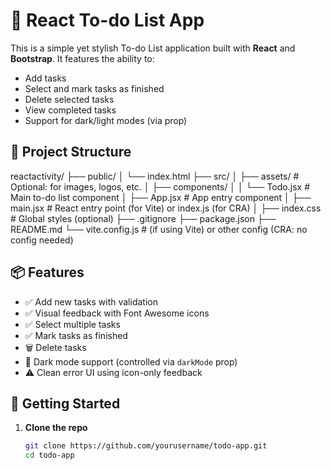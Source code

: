 # 📝 React To-do List App

This is a simple yet stylish To-do List application built with **React** and **Bootstrap**. It features the ability to:

- Add tasks
- Select and mark tasks as finished
- Delete selected tasks
- View completed tasks
- Support for dark/light modes (via prop)

## 📁 Project Structure
reactactivity/
├── public/
│ └── index.html
├── src/
│ ├── assets/ # Optional: for images, logos, etc.
│ ├── components/
│ │ └── Todo.jsx # Main to-do list component
│ ├── App.jsx # App entry component
│ ├── main.jsx # React entry point (for Vite) or index.js (for CRA)
│ ├── index.css # Global styles (optional)
├── .gitignore
├── package.json
├── README.md
└── vite.config.js # (if using Vite) or other config (CRA: no config needed)

## 📦 Features

- ✅ Add new tasks with validation
- ✅ Visual feedback with Font Awesome icons
- ✅ Select multiple tasks
- ✅ Mark tasks as finished
- 🗑️ Delete tasks
- 🌙 Dark mode support (controlled via `darkMode` prop)
- ⚠️ Clean error UI using icon-only feedback

## 🚀 Getting Started

1. **Clone the repo**
   ```bash
   git clone https://github.com/yourusername/todo-app.git
   cd todo-app
